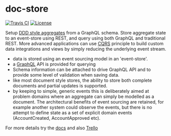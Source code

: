 # doc-store
[![Travis CI](https://img.shields.io/travis/ianmorgan/doc-store/master.svg)](https://travis-ci.org/ianmorgan/doc-store)
[![License](https://img.shields.io/github/license/ianmorgan/doc-store.svg)](https://github.com/ianmorgan/doc-store/blob/master/LICENSE)


Setup [DDD style aggregates](https://martinfowler.com/bliki/DDD_Aggregate.html) from a GraphQL schema. Store 
aggregate state to an event-store using REST, and query using both GraphQL 
and traditional REST. More advanced applications can use [CQRS](https://www.martinfowler.com/bliki/CQRS.html) 
principle to build custom data integrations and views by simply reducing 
the underlying event stream.
 
 

* data is stored using an event sourcing model in an 'event-store'.
* a [GraphQL](https://graphql.org/) API is provided for querying 
* Schema information can be attached to drive GraphQL 
API and to provide some level of validation when saving data.
* like most document style stores, the ability to store both complete 
documents and partial updates is supported. 
* by keeping to simple, generic events this is deliberately aimed at problem 
domains where an aggregate can simply be modelled as a document. The architectural benefits of event sourcing are 
retained, for example another system could observe the events, but there is no attempt to define state as a set of 
explicit domain events (AccountCreated, AccountApproved etc). 

For more details try the [docs](https://ianmorgan.github.io/doc-store/) and also [Trello](https://trello.com/b/5lXXr7jc/doc-store) 